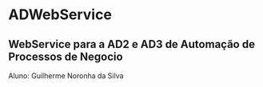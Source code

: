 # ADWebService

## WebService para a AD2 e AD3 de Automação de Processos de Negocio

Aluno: Guilherme Noronha da Silva
